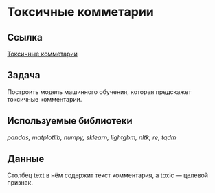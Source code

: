 # Токсичные комметарии

## Ссылка
[Токсичные комметарии](https://nbviewer.jupyter.org/github/svvema/Yandex_praktikum-proj/blob/main/ML_projects/ML_regresion_text_toxic/ML_regresion_text_toxic.ipynb)

## Задача

Построить модель машинного обучения, которая предскажет токсичные комментарии.

## Используемые библиотеки
*pandas, matplotlib, numpy, sklearn, lightgbm, nltk, re, tqdm*
## Данные

Столбец text в нём содержит текст комментария, а toxic — целевой признак.


